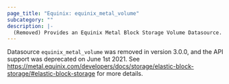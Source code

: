 ```yaml
---
page_title: "Equinix: equinix_metal_volume"
subcategory: ""
description: |-
  (Removed) Provides an Equinix Metal Block Storage Volume Datasource.
---
```


Datasource `equinix_metal_volume` was removed in version 3.0.0, and the API support was deprecated on June 1st 2021. See https://metal.equinix.com/developers/docs/storage/elastic-block-storage/#elastic-block-storage for more details.

